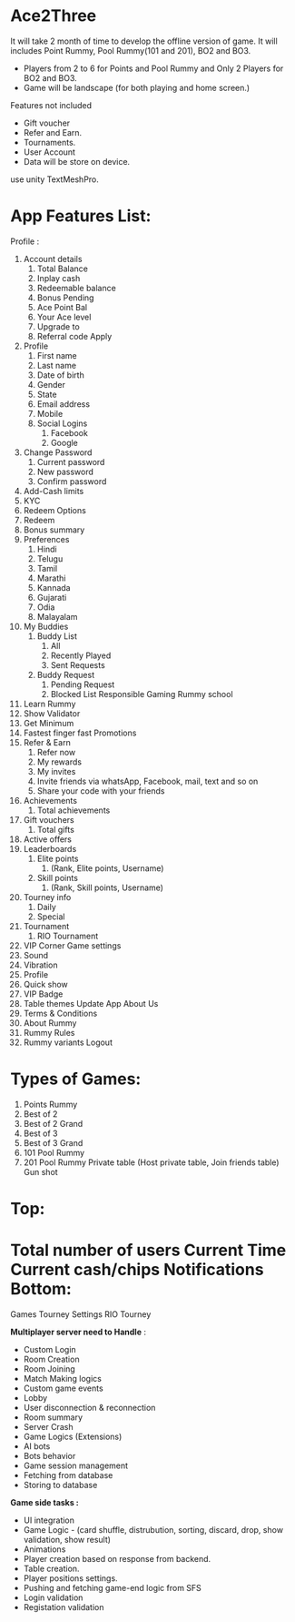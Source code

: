 # Ace2Three



It will take 2 month of time to develop the offline version of game. It will includes Point Rummy, Pool Rummy(101 and 201), BO2 and BO3.
- Players from 2 to 6 for Points and Pool Rummy and Only 2 Players for BO2 and BO3.
- Game will be landscape (for both playing and home screen.)

Features not included
- Gift voucher
- Refer and Earn.
- Tournaments.
- User Account
- Data will be store on device.

use unity TextMeshPro.

App Features List:
==============
Profile :
1. Account details
    1. Total Balance
    2. Inplay cash
    3. Redeemable balance
    4. Bonus Pending
    5. Ace Point Bal
    6. Your Ace level
    7. Upgrade to
    8. Referral code Apply
2. Profile
    1. First name
    2. Last name
    3. Date of birth
    4. Gender
    5. State
    6. Email address
    7. Mobile
    8. Social Logins
        1. Facebook
        2. Google
3. Change Password
    1. Current password
    2. New password
    3. Confirm password
4. Add-Cash limits
5. KYC
6. Redeem Options
7. Redeem
8. Bonus summary
9. Preferences
    1. Hindi
    2. Telugu
    3. Tamil
    4. Marathi
    5. Kannada
    6. Gujarati
    7. Odia
    8. Malayalam
10. My Buddies
    1. Buddy List
        1. All
        2. Recently Played
        3. Sent Requests
    2. Buddy Request
        1. Pending Request
        2. Blocked List
Responsible Gaming
Rummy school
1. Learn Rummy
2. Show Validator
3. Get Minimum
4. Fastest finger fast
Promotions
1. Refer & Earn
    1. Refer now
    2. My rewards
    3. My invites
    4. Invite friends via whatsApp, Facebook, mail, text and so on
    5. Share your code with your friends
2. Achievements
    1. Total achievements
3. Gift vouchers
    1. Total gifts
4. Active offers
5. Leaderboards
    1. Elite points
        1. (Rank, Elite points, Username)
    2. Skill points
        1. (Rank, Skill points, Username)
6. Tourney info
    1. Daily
    2. Special
7. Tournament
    1. RIO Tournament
8. VIP Corner
Game settings
1. Sound
2. Vibration
3. Profile
4. Quick show
5. VIP Badge
6. Table themes
Update App
About Us
1. Terms & Conditions
2. About Rummy
3. Rummy Rules
4. Rummy variants
Logout


Types of Games:
==============

1. Points Rummy
2. Best of 2
3. Best of 2 Grand
4. Best of 3
5. Best of 3 Grand
6. 101 Pool Rummy
7. 201 Pool Rummy
Private table (Host private table, Join friends table)
Gun shot

Top:
===

Total number of users
Current Time
Current cash/chips
Notifications
Bottom:
======

Games
Tourney
Settings
RIO Tourney






**Multiplayer server need to Handle** :

- Custom Login
- Room Creation 
- Room Joining
- Match Making logics
- Custom game events
- Lobby
- User disconnection & reconnection 
- Room summary
- Server Crash
- Game Logics (Extensions)
- AI bots
- Bots behavior
- Game session management
- Fetching from database
- Storing to database

**Game side tasks :**

- UI integration
- Game Logic - (card shuffle, distrubution, sorting, discard, drop, show validation, show result)
- Animations
- Player creation based on response from backend.
- Table creation.
- Player positions settings.
- Pushing and fetching game-end logic from SFS
- Login validation 
- Registation validation

